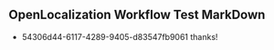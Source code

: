 ## OpenLocalization Workflow Test MarkDown
* 54306d44-6117-4289-9405-d83547fb9061 thanks!

<!--HONumber=Aug16_HO3-->


